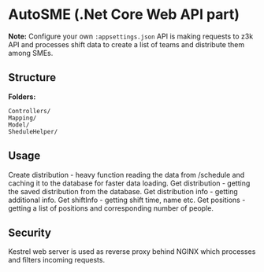 # AutoSME (.Net Core Web API part)

**Note:** Configure your own ```:appsettings.json```
API is making requests to z3k API and processes shift data to create a list of teams and distribute them among SMEs.

## Structure
**Folders:** 
```
Controllers/        
Mapping/
Model/
SheduleHelper/
```

## Usage

Create distribution - heavy function reading the data from /schedule and caching it to the database for faster data loading.
Get distribution - getting the saved distribution from the database.
Get distribution info - getting additional info.
Get shiftInfo - getting shift time, name etc.
Get positions - getting a list of positions and corresponding number of people.


## Security

Kestrel web server is used as reverse proxy behind NGINX which processes and filters incoming requests.
